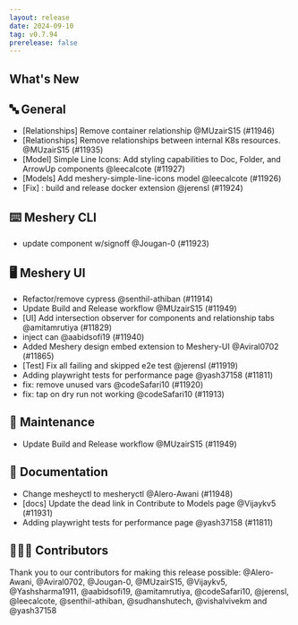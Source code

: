 ```yaml
---
layout: release
date: 2024-09-10
tag: v0.7.94
prerelease: false
---
```


## What's New
## 🔤 General
- [Relationships] Remove container relationship @MUzairS15 (#11946)
- [Relationships] Remove relationships between internal K8s resources. @MUzairS15 (#11935)
- [Model] Simple Line Icons: Add styling capabilities to Doc, Folder, and ArrowUp components @leecalcote (#11927)
- [Models] Add meshery-simple-line-icons model @leecalcote (#11926)
- [Fix] : build and release docker extension @jerensl (#11924)

## ⌨️ Meshery CLI

- update component w/signoff @Jougan-0 (#11923)

## 🖥 Meshery UI

- Refactor/remove cypress @senthil-athiban (#11914)
- Update Build and Release workflow @MUzairS15 (#11949)
- [UI] Add intersection observer for components and relationship tabs @amitamrutiya (#11829)
- inject can @aabidsofi19 (#11940)
- Added Meshery design embed extension to Meshery-UI @Aviral0702 (#11865)
- [Test] Fix all failing and skipped e2e test @jerensl (#11919)
- Adding playwright tests for performance page @yash37158 (#11811)
- fix: remove unused vars @codeSafari10 (#11920)
- fix: tap on dry run not working @codeSafari10 (#11913)

## 🧰 Maintenance

- Update Build and Release workflow @MUzairS15 (#11949)

## 📖 Documentation

- Change mesheyctl to mesheryctl @Alero-Awani (#11948)
- [docs] Update the dead link in Contribute to Models page  @Vijaykv5 (#11931)
- Adding playwright tests for performance page @yash37158 (#11811)

## 👨🏽‍💻 Contributors

Thank you to our contributors for making this release possible:
@Alero-Awani, @Aviral0702, @Jougan-0, @MUzairS15, @Vijaykv5, @Yashsharma1911, @aabidsofi19, @amitamrutiya, @codeSafari10, @jerensl, @leecalcote, @senthil-athiban, @sudhanshutech, @vishalvivekm and @yash37158

